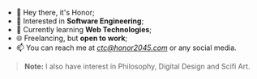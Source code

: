 - 👋 Hey there, it's Honor;
- 👀 Interested in **Software Engineering**;
- 🌱 Currently learning **Web Technologies**;
- 🌐 Freelancing, but **open to work**;
- 📫 You can reach me at *ctc@honor2045.com* or any social media.

> **Note:** I also have interest in Philosophy, Digital Design and Scifi Art.
